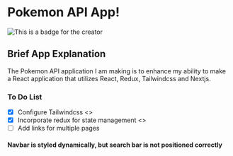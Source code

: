 # Pokemon API App!

![This is a badge for the creator](<https://img.shields.io/badge/Made%20By%3A-Christian%20(Lucky)%20Luciano-brightgreen>)

## Brief App Explanation

The Pokemon API application I am making is to enhance my ability to make a React application that utilizes React, Redux, Tailwindcss and Nextjs.

### To Do List

- [x] Configure Tailwindcss
      <>
- [x] Incorporate redux for state management
      <>
- [ ] Add links for multiple pages

#### Navbar is styled dynamically, but search bar is not positioned correctly


